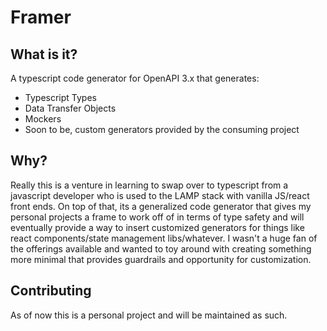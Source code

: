 # Framer

## What is it?
A typescript code generator for OpenAPI 3.x that generates:
- Typescript Types
- Data Transfer Objects
- Mockers
- Soon to be, custom generators provided by the consuming project

## Why?
Really this is a venture in learning to swap over to typescript from a javascript developer who is used to the LAMP stack with vanilla JS/react front ends.  On top of that, its a generalized code generator that gives my personal projects a frame to work off of in terms of type safety and will eventually provide a way to insert customized generators for things like react components/state management libs/whatever.  I wasn't a huge fan of the offerings available and wanted to toy around with creating something more minimal that provides guardrails and opportunity for customization.

## Contributing
As of now this is a personal project and will be maintained as such.
